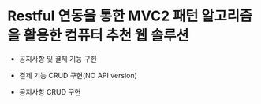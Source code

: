 # Restful 연동을 통한 MVC2 패턴 알고리즘을 활용한 컴퓨터 추천 웹 솔루션

- 공지사항 및 결제 기능 구현

- 결제 기능 CRUD 구현(NO API version)

- 공지사항 CRUD 구현
